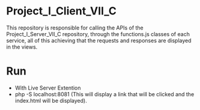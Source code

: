 # Project_I_Client_VII_C

This repository is responsible for calling the APIs of the Project_I_Server_VII_C repository, through the functions.js classes of each service, all of this achieving that the requests and responses are displayed in the views.

# Run
- With Live Server Extention
- php -S localhost:8081 (This will display a link that will be clicked and the index.html will be displayed).
